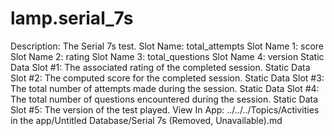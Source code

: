# lamp.serial_7s

Description: The Serial 7s test.
Slot Name: total_attempts
Slot Name 1: score
Slot Name 2: rating
Slot Name 3: total_questions
Slot Name 4: version
Static Data Slot #1: The associated rating of the completed session.
Static Data Slot #2: The computed score for the completed session.
Static Data Slot #3: The total number of attempts made during the session.
Static Data Slot #4: The total number of questions encountered during the session.
Static Data Slot #5: The version of the test played.
View In App: ../../../Topics/Activities in the app/Untitled Database/Serial 7s (Removed, Unavailable).md